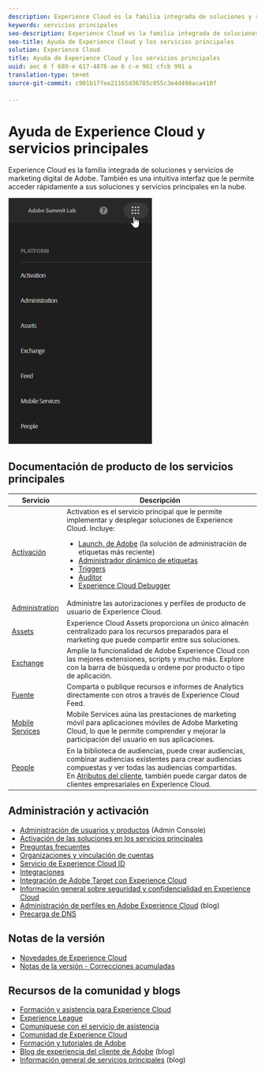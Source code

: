 ```yaml
---
description: Experience Cloud es la familia integrada de soluciones y servicios de marketing digital de Adobe. También es una intuitiva interfaz que le permite acceder rápidamente a sus soluciones y servicios principales de nube.
keywords: servicios principales
seo-description: Experience Cloud es la familia integrada de soluciones y servicios de marketing digital de Adobe. También es una intuitiva interfaz que le permite acceder rápidamente a sus soluciones y servicios principales en la nube.
seo-title: Ayuda de Experience Cloud y los servicios principales
solution: Experience Cloud
title: Ayuda de Experience Cloud y los servicios principales
uuid: aec 6 f 689-e 617-4876-ae 6 c-e 961 cfcb 991 a
translation-type: tm+mt
source-git-commit: c901b17fee21165d36785c055c3e4d498aca410f

---
```



# Ayuda de Experience Cloud y servicios principales

Experience Cloud es la familia integrada de soluciones y servicios de marketing digital de Adobe. También es una intuitiva interfaz que le permite acceder rápidamente a sus soluciones y servicios principales en la nube.

![](assets/experience-cloud-core-services.png)

## Documentación de producto de los servicios principales

| Servicio | Descripción |
|--- |--- |
| [Activación](activation/activation.md) | Activation es el servicio principal que le permite implementar y desplegar soluciones de Experience Cloud. Incluye:<ul><li>[Launch, de Adobe](https://docs.adobelaunch.com/) (la solución de administración de etiquetas más reciente)</li><li>[Administrador dinámico de etiquetas](https://marketing.adobe.com/resources/help/en_US/dtm/)</li><li>[Triggers](activation/triggers.md)</li><li>[Auditor](https://marketing.adobe.com/resources/help/en_US/auditor/)</li><li>[Experience Cloud Debugger](https://marketing.adobe.com/resources/help/en_US/experience-cloud-debugger/)</li></ul> |
|  [Administration](admin-getting-started/admin-getting-started.md) | Administre las autorizaciones y perfiles de producto de usuario de Experience Cloud. |
| [Assets](experience-cloud-assets/experience-cloud-assets.md) | Experience Cloud Assets proporciona un único almacén centralizado para los recursos preparados para el marketing que puede compartir entre sus soluciones. |
| [Exchange](https://experiencecloud.adobeexchange.com/) | Amplíe la funcionalidad de Adobe Experience Cloud con las mejores extensiones, scripts y mucho más. Explore con la barra de búsqueda u ordene por producto o tipo de aplicación. |
| [Fuente](feed.md) | Comparta o publique recursos e informes de Analytics directamente con otros a través de Experience Cloud Feed. |
| [Mobile Services](https://marketing.adobe.com/resources/help/en_US/mobile/) | Mobile Services aúna las prestaciones de marketing móvil para aplicaciones móviles de Adobe Marketing Cloud, lo que le permite comprender y mejorar la participación del usuario en sus aplicaciones. |
| [People](audience-library/audience-library.md) | En la biblioteca de audiencias, puede crear audiencias, combinar audiencias existentes para crear audiencias compuestas y ver todas las audiencias compartidas.<br>En [Atributos del cliente](attributes/attributes.md), también puede cargar datos de clientes empresariales en Experience Cloud. |

## Administración y activación

* [Administración de usuarios y productos](admin-getting-started/admin-getting-started.md) (Admin Console)
* [Activación de las soluciones en los servicios principales](core-services/core-services.md)
* [Preguntas frecuentes](admin-getting-started/admin-getting-started.md)
* [Organizaciones y vinculación de cuentas](admin-getting-started/organizations.md)
* [Servicio de Experience Cloud ID](https://marketing.adobe.com/resources/help/en_US/mcvid/)
* [Integraciones](marketing-cloud-integrations.md)
* [Integración de Adobe Target con Experience Cloud](https://marketing.adobe.com/resources/help/en_US/target/a4t/c_integrating_target_with_mac.html)
* [Información general sobre seguridad y confidencialidad en Experience Cloud](assets/Adobe-Marketing-Cloud-Privacy-and-Security-Overview.pdf)
* [Administración de perfiles en Adobe Experience Cloud](https://theblog.adobe.com/profile-management-adobe-marketing-cloud-comes-together/) (blog)
* [Precarga de DNS](admin-getting-started/admin-getting-started.md#concept_6BC8C6856E3644F8956D7AD0A96383B7)

## Notas de la versión

* [Novedades de Experience Cloud](marketing-cloud-interface/marketing-cloud-interface.md#concept_9A4370BD59744928BDC9F87E978798B3)
* [Notas de la versión - Correcciones acumuladas](marketing-cloud-interface/release-notes.md#concept_F5C9FF69A5B44395BB5FA0552F4E9175)

## Recursos de la comunidad y blogs

* [Formación y asistencia para Experience Cloud](https://helpx.adobe.com/support/experience-cloud.html)
* [Experience League](https://landing.adobe.com/experience-league/)
* [Comuníquese con el servicio de asistencia](https://helpx.adobe.com/contact/enterprise-support.ec.html)
* [Comunidad de Experience Cloud](https://forums.adobe.com/community/experience-cloud)
* [Formación y tutoriales de Adobe](https://helpx.adobe.com/learning.html?promoid=KAUDK)
* [Blog de experiencia del cliente de Adobe](https://theblog.adobe.com/customer-experience/) (blog)
* [Información general de servicios principales](https://theblog.adobe.com/part-2-capturing-leveraging-consumer-behavior-adobe-marketing-cloud/) (blog)
